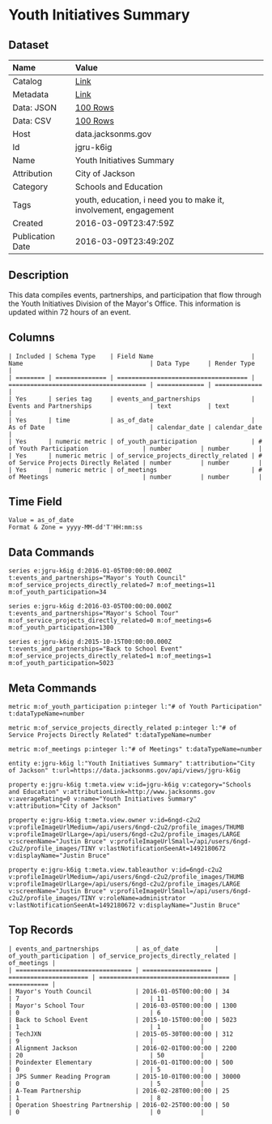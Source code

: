 # Youth Initiatives Summary

## Dataset

| Name | Value |
| :--- | :---- |
| Catalog | [Link](https://catalog.data.gov/dataset/youth-initiatives-summary) |
| Metadata | [Link](https://data.jacksonms.gov/api/views/jgru-k6ig) |
| Data: JSON | [100 Rows](https://data.jacksonms.gov/api/views/jgru-k6ig/rows.json?max_rows=100) |
| Data: CSV | [100 Rows](https://data.jacksonms.gov/api/views/jgru-k6ig/rows.csv?max_rows=100) |
| Host | data.jacksonms.gov |
| Id | jgru-k6ig |
| Name | Youth Initiatives Summary |
| Attribution | City of Jackson |
| Category | Schools and Education |
| Tags | youth, education, i need you to make it, involvement, engagement |
| Created | 2016-03-09T23:47:59Z |
| Publication Date | 2016-03-09T23:49:20Z |

## Description

This data compiles events, partnerships, and participation that flow through the Youth Initiatives Division of the Mayor's Office. This information is updated within 72 hours of an event.

## Columns

```ls
| Included | Schema Type    | Field Name                           | Name                                   | Data Type     | Render Type   |
| ======== | ============== | ==================================== | ====================================== | ============= | ============= |
| Yes      | series tag     | events_and_partnerships              | Events and Partnerships                | text          | text          |
| Yes      | time           | as_of_date                           | As of Date                             | calendar_date | calendar_date |
| Yes      | numeric metric | of_youth_participation               | # of Youth Participation               | number        | number        |
| Yes      | numeric metric | of_service_projects_directly_related | # of Service Projects Directly Related | number        | number        |
| Yes      | numeric metric | of_meetings                          | # of Meetings                          | number        | number        |
```

## Time Field

```ls
Value = as_of_date
Format & Zone = yyyy-MM-dd'T'HH:mm:ss
```

## Data Commands

```ls
series e:jgru-k6ig d:2016-01-05T00:00:00.000Z t:events_and_partnerships="Mayor's Youth Council" m:of_service_projects_directly_related=7 m:of_meetings=11 m:of_youth_participation=34

series e:jgru-k6ig d:2016-03-05T00:00:00.000Z t:events_and_partnerships="Mayor's School Tour" m:of_service_projects_directly_related=0 m:of_meetings=6 m:of_youth_participation=1300

series e:jgru-k6ig d:2015-10-15T00:00:00.000Z t:events_and_partnerships="Back to School Event" m:of_service_projects_directly_related=1 m:of_meetings=1 m:of_youth_participation=5023
```

## Meta Commands

```ls
metric m:of_youth_participation p:integer l:"# of Youth Participation" t:dataTypeName=number

metric m:of_service_projects_directly_related p:integer l:"# of Service Projects Directly Related" t:dataTypeName=number

metric m:of_meetings p:integer l:"# of Meetings" t:dataTypeName=number

entity e:jgru-k6ig l:"Youth Initiatives Summary" t:attribution="City of Jackson" t:url=https://data.jacksonms.gov/api/views/jgru-k6ig

property e:jgru-k6ig t:meta.view v:id=jgru-k6ig v:category="Schools and Education" v:attributionLink=http://www.jacksonms.gov v:averageRating=0 v:name="Youth Initiatives Summary" v:attribution="City of Jackson"

property e:jgru-k6ig t:meta.view.owner v:id=6ngd-c2u2 v:profileImageUrlMedium=/api/users/6ngd-c2u2/profile_images/THUMB v:profileImageUrlLarge=/api/users/6ngd-c2u2/profile_images/LARGE v:screenName="Justin Bruce" v:profileImageUrlSmall=/api/users/6ngd-c2u2/profile_images/TINY v:lastNotificationSeenAt=1492180672 v:displayName="Justin Bruce"

property e:jgru-k6ig t:meta.view.tableauthor v:id=6ngd-c2u2 v:profileImageUrlMedium=/api/users/6ngd-c2u2/profile_images/THUMB v:profileImageUrlLarge=/api/users/6ngd-c2u2/profile_images/LARGE v:screenName="Justin Bruce" v:profileImageUrlSmall=/api/users/6ngd-c2u2/profile_images/TINY v:roleName=administrator v:lastNotificationSeenAt=1492180672 v:displayName="Justin Bruce"
```

## Top Records

```ls
| events_and_partnerships          | as_of_date          | of_youth_participation | of_service_projects_directly_related | of_meetings | 
| ================================ | =================== | ====================== | ==================================== | =========== | 
| Mayor's Youth Council            | 2016-01-05T00:00:00 | 34                     | 7                                    | 11          | 
| Mayor's School Tour              | 2016-03-05T00:00:00 | 1300                   | 0                                    | 6           | 
| Back to School Event             | 2015-10-15T00:00:00 | 5023                   | 1                                    | 1           | 
| TechJXN                          | 2015-05-30T00:00:00 | 312                    | 9                                    |             | 
| Alignment Jackson                | 2016-02-01T00:00:00 | 2200                   | 20                                   | 50          | 
| Poindexter Elementary            | 2016-01-01T00:00:00 | 500                    | 0                                    | 5           | 
| JPS Summer Reading Program       | 2015-10-01T00:00:00 | 30000                  | 0                                    | 5           | 
| A-Team Partnership               | 2016-02-28T00:00:00 | 25                     | 1                                    | 8           | 
| Operation Shoestring Partnership | 2016-02-25T00:00:00 | 50                     | 0                                    | 0           | 
```